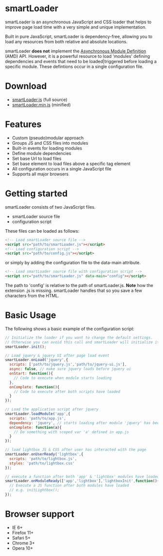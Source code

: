 smartLoader
===========

smartLoader is an asynchronous JavaScript and CSS loader that helps to improve page load time with a very simple and unique implementation.

Built in pure JavaScript, smartLoader is dependency-free, allowing you to load any resources from both relative and absolute locations.

smartLoader **does not** implement the [Asynchronous Module Definition](https://github.com/amdjs/amdjs-api/wiki/AMD) (AMD) API. However, it is a powerful resource to load 'modules' defining dependencies and events that need to be loaded|triggered before loading a specific module. These defintions occur in a single configuration file.

Download
===========

* [smartLoader.js](https://github.com/fsevilla/smartLoader/raw/master/smartLoader.js) (full source)
* [smartLoader.min.js](https://github.com/fsevilla/smartLoader/raw/master/smartLoader.min.js) (minified)

Features
===========

* Custom (pseudo)modular approach
* Groups JS and CSS files into modules
* Built-in events for loading modules
* Define module dependencies
* Set base Url to load files
* Set base element to load files above a specific tag element
* All configuration occurs in a single JavaScript file
* Supports all major browsers

Getting started
===========

smartLoader consists of two JavaScript files. 
* smartLoader source file
* configuration script

These files can be loaded as follows:
```html
<!-- Load smartLoader source file -->
<script src="path/to/smartLoader.js"></script>
<!-- Load configuration script -->
<script src="path/to/config.js"></script>
```

or simply by adding the configuration file to the data-main attribute. 
```html
<!-- Load smartLoader source file with configuration script -->
<script src="path/to/smartLoader.js" data-main="config"></script>
```

The path to 'config' is relative to the path of smartLoader.js. **Note** how the extension .js is missing. smartLoader handles that so you save a few characters from the HTML.

Basic Usage
===========

The following shows a basic example of the configuration script:

```js
// Initialize the loader if you want to change the default settings. 
// Otherwise you can avoid this call and smartLoader will initialize itself on page load.
smartLoader.init();

// Load jquery & jquery UI after page load event
smartLoader.onLoad('jquery',{
  scripts: ['path/to/jquery.js','path/to/jquery-ui.js'],
  async: false, // make sure jquery loads before jquery ui
  onStart: function(){
    // Code to execute when module starts loading
  },
  onComplete: function(){
    // Code to execute after both scripts have loaded
  }
});

// Load the application script after jquery
smartLoader.loadModule('app',{
  scripts: 'path/to/app.js',
  dependency: 'jquery', // starts loading after module 'jquery' has been fully loaded
  onComplete: function(a){
    // Do something with scoped var 'a' defined in app.js
  }
});

// load lightbox JS & CSS after user has interacted with the page
smartLoader.onUserReady('lightbox',{
  scripts: 'path/to/lightbox.js',
  styles: 'path/to/lightbox.css'
});

// execute a function after both 'app' & 'lightbox' modules have loaded
smartLoader.onModuleReady(['app','lightbox'],'lightboxInit',function(){
  // Execute a JS function after both modules have loaded
  // e.g. initLightbox();
});

```

Browser support
===========

* IE 6+
* Firefox 11+
* Safari 5+
* Chrome 3+
* Opera 10+
